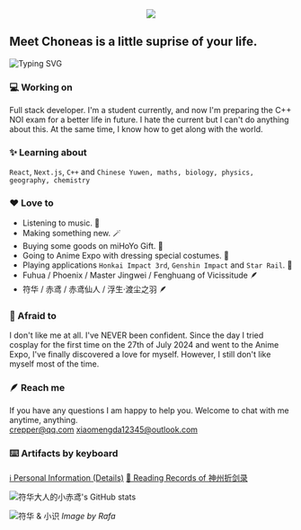 <div align="center">
    <img src="https://komarev.com/ghpvc/?username=choneas&&style=flat-square" align="center" />
</div>

## Meet Choneas is a little suprise of your life.

![Typing SVG](https://readme-typing-svg.demolab.com/?lines=Maybe+you+will+never+meet+me+again&duration=3000&repeat=false&color=ffffff&size=18)

### 💻 Working on
Full stack developer. I'm a student currently, and now I'm preparing the C++ NOI exam for a better life in future. I hate the current but I can't do anything about this. At the same time, I know how to get along with the world.
### ✨ Learning about
`React`, `Next.js`, `C++` and `Chinese Yuwen, maths, biology, physics, geography, chemistry`
### ❤️ Love to
- Listening to music. 🎵
- Making something new. 🪄
- Buying some goods on miHoYo Gift. 🛒
- Going to Anime Expo with dressing special costumes. 🥋
- Playing applications `Honkai Impact 3rd`, `Genshin Impact` and `Star Rail`. 📖
- Fuhua / Phoenix / Master Jingwei / Fenghuang of Vicissitude 🪶
- 符华 / 赤鸢 / 赤鸢仙人 / 浮生·渡尘之羽 🪶
### 🥺 Afraid to
I don't like me at all. I've NEVER been confident. Since the day I tried cosplay for the first time on the 27th of July 2024 and went to the Anime Expo, I've finally discovered a love for myself. However, I still don't like myself most of the time.
### 🪶 Reach me
If you have any questions I am happy to help you. Welcome to chat with me anytime, anything. <br />
[crepper@qq.com](mailto://crepper@qq.com) [xiaomengda12345@outlook.com](mailto://xiaomengda12345@outlook.com)
### ⌨️ Artifacts by keyboard
[ℹ️ Personal Information (Details)](http://gg.gg/1c1u8f)
[📖 Reading Records of 神州折剑录](http://gg.gg/shenzhoubrokenswordlegend)

![符华大人的小赤鸢's GitHub stats](https://github-readme-stats.vercel.app/api?username=Choneas&bg_color=30,dfd4c1,ff8883&title_color=fff&text_color=fff&hide_rank=true&hide_title=true&show_icons=true)

![符华 & 小识](https://img.picui.cn/free/2024/08/20/66c38ee373907.jpg)
*Image by Rafa*

<!--
**Choneas/Choneas** is a ✨ _special_ ✨ repository because its `README.md` (this file) appears on your GitHub profile.

Here are some ideas to get you started:

- 🔭 I’m currently working on ...
- 🌱 I’m currently learning ...
- 👯 I’m looking to collaborate on ...
- 🤔 I’m looking for help with ...
- 💬 Ask me about ...
- 📫 How to reach me: ...
- 😄 Pronouns: ...
- ⚡ Fun fact: ...
-->
